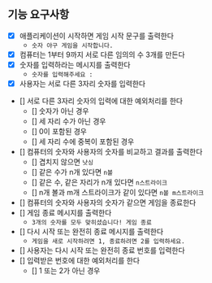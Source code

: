## 기능 요구사항
- [x] 애플리케이션이 시작하면 게임 시작 문구를 출력한다
  - `숫자 야구 게임을 시작합니다.`
- [x] 컴퓨터는 1부터 9까지 서로 다른 임의의 수 3개를 만든다
- [x] 숫자를 입력하라는 메시지를 출력한다
  - `숫자를 입력해주세요 : `
- [x] 사용자는 서로 다른 3자리 숫자를 입력한다
- [] 서로 다른 3자리 숫자의 입력에 대한 예외처리를 한다
  - [] 숫자가 아닌 경우
  - [] 세 자리 수가 아닌 경우
  - [] 0이 포함된 경우
  - [] 세 자리 수에 중복이 포함된 경우
- [] 컴퓨터의 숫자와 사용자의 숫자를 비교하고 결과를 출력한다
  - [] 겹치지 않으면 `낫싱`
  - [] 같은 수가 n개 있다면 `n볼`
  - [] 같은 수, 같은 자리가 n개 있다면 `n스트라이크`
  - [] n개 볼과 m개 스트라이크가 같이 있다면 `n볼 m스트라이크`
- [] 컴퓨터의 숫자와 사용자의 숫자가 같으면 게임을 종료한다
- [] 게임 종료 메시지를 출력한다
  - `3개의 숫자를 모두 맞히셨습니다! 게임 종료`
- [] 다시 시작 또는 완전히 종료 메시지를 출력한다
  - `게임을 새로 시작하려면 1, 종료하려면 2를 입력하세요.`
- [] 사용자는 다시 시작 또는 완전히 종료 번호를 입력한다
- [] 입력받은 번호에 대한 예외처리를 한다
  - [] 1 또는 2가 아닌 경우